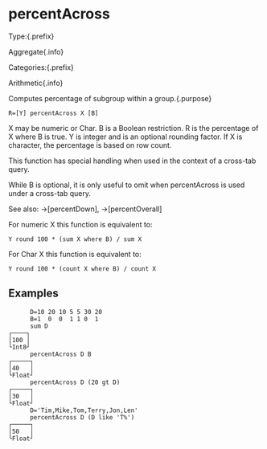 # percentAcross

Type:{.prefix}

Aggregate{.info}

Categories:{.prefix}

Arithmetic{.info}

Computes percentage of subgroup within a group.{.purpose}

~~~
R=[Y] percentAcross X [B]
~~~

X may be numeric or Char.  B is a Boolean restriction. R is the percentage of X where B is true. Y
is integer and is an optional rounding factor. If X is character, the percentage is based on row count.

This function has special handling when used in the context of a cross-tab query.

While B is optional, it is only useful to omit when percentAcross is used under a cross-tab query.

See also: →[percentDown], →[percentOverall]

For numeric X this function is equivalent to:

~~~
Y round 100 * (sum X where B) / sum X
~~~

For Char X this function is equivalent to:

~~~
Y round 100 * (count X where B) / count X
~~~

## Examples

~~~
      D=10 20 10 5 5 30 20
      B=1  0  0  1 1 0  1
      sum D
┌────┐
│100 │
└Int8┘
      percentAcross D B
┌─────┐
│40   │
└Float┘
      percentAcross D (20 gt D)
┌─────┐
│30   │
└Float┘
      D='Tim,Mike,Tom,Terry,Jon,Len'
      percentAcross D (D like 'T%')
┌─────┐
│50   │
└Float┘
~~~

